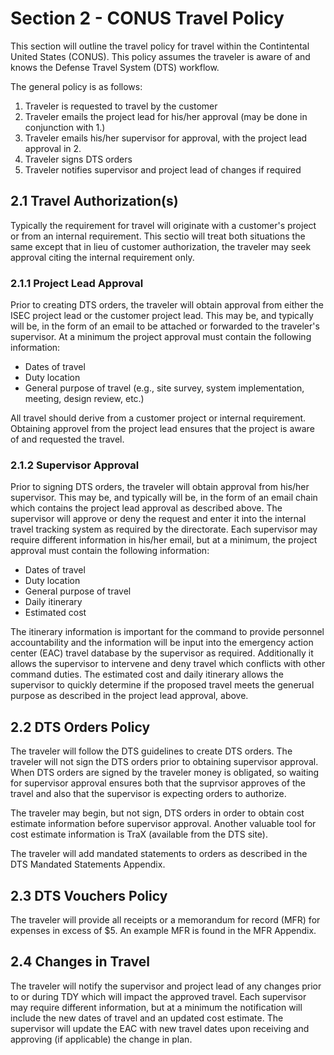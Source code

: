 # Section 2 - CONUS Travel Policy

This section will outline the travel policy for travel within the Contintental United States (CONUS). This policy assumes the traveler is aware of and knows the Defense Travel System (DTS) workflow.

The general policy is as follows:
  1. Traveler is requested to travel by the customer
  2. Traveler emails the project lead for his/her approval (may be done in conjunction with 1.)
  3. Traveler emails his/her supervisor for approval, with the project lead approval in 2.
  4. Traveler signs DTS orders
  5. Traveler notifies supervisor and project lead of changes if required
 
## 2.1 Travel Authorization(s)
 
Typically the requirement for travel will originate with a customer's project or from an internal requirement. This sectio will treat both situations the same except that in lieu of customer authorization, the traveler may seek approval citing the internal requirement only.
 
### 2.1.1 Project Lead Approval
 
 Prior to creating DTS orders, the traveler will obtain approval from either the ISEC project lead or the customer project lead. This may be, and typically will be, in the form of an email to be attached or forwarded to the traveler's supervisor. At a minimum the project approval must contain the following information:
  - Dates of travel
  - Duty location
  - General purpose of travel (e.g., site survey, system implementation, meeting, design review, etc.)
  
  All travel should derive from a customer project or internal requirement. Obtaining approvel from the project lead ensures that the project is aware of and requested the travel.
 
### 2.1.2 Supervisor Approval

Prior to signing DTS orders, the traveler will obtain approval from his/her supervisor. This may be, and typically will be, in the form of an email chain which contains the project lead approval as described above. The supervisor will approve or deny the request and enter it into the internal travel tracking system as required by the directorate. Each supervisor may require different information in his/her email, but at a minimum, the project approval must contain the following information:
  - Dates of travel
  - Duty location
  - General purpose of travel
  - Daily itinerary
  - Estimated cost
  
 The itinerary information is important for the command to provide personnel accountability and the information will be input into the emergency action center (EAC) travel database by the supervisor as required. Additionally it allows the supervisor to intervene and deny travel which conflicts with other command duties. 
 The estimated cost and daily itinerary allows the supervisor to quickly determine if the proposed travel meets the generual purpose as described in the project lead approval, above.
 
## 2.2 DTS Orders Policy

The traveler will follow the DTS guidelines to create DTS orders. The traveler will not sign the DTS orders prior to obtaining supervisor approval. When DTS orders are signed by the traveler money is obligated, so waiting for supervisor approval ensures both that the suprvisor approves of the travel and also that the supervisor is expecting orders to authorize. 

The traveler may begin, but not sign, DTS orders in order to obtain cost estimate information before supervisor approval. Another valuable tool for cost estimate information is TraX (available from the DTS site).

The traveler will add mandated statements to orders as described in the DTS Mandated Statements Appendix.

## 2.3 DTS Vouchers Policy

The traveler will provide all receipts or a memorandum for record (MFR) for expenses in excess of $5. An example MFR is found in the MFR Appendix.

## 2.4 Changes in Travel

The traveler will notify the supervisor and project lead of any changes prior to or during TDY which will impact the approved travel. Each supervisor may require different information, but at a minimum the notification will include the new dates of travel and an updated cost estimate. The supervisor will update the EAC with new travel dates upon receiving and approving (if applicable) the change in plan.
